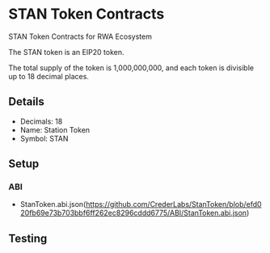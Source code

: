 # STAN Token Contracts
STAN Token Contracts for RWA Ecosystem

The STAN token is an EIP20 token.

The total supply of the token is 1,000,000,000, and each token is divisible up to 18 decimal places.

## Details
- Decimals: 18
- Name: Station Token
- Symbol: STAN

## Setup

### ABI
- StanToken.abi.json(https://github.com/CrederLabs/StanToken/blob/efd020fb69e73b703bbf6ff262ec8296cddd6775/ABI/StanToken.abi.json)

## Testing